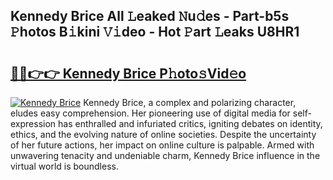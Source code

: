 ## Kennedy Brice All 𝙻eaked 𝙽u𝚍es - Part-b5s 𝙿hotos B𝚒kini 𝚅𝚒deo - Hot 𝙿art 𝙻eaks U8HR1

# <h2><a href="http://ld0jnnv.urlbe.top/?page=Kennedy+Brice">🔗🔗👉👉 Kennedy Brice P𝚑oto𝚜Vid𝚎o</a></h2>

[![Kennedy Brice](https://i.imgur.com/eBuTRDB.gif)](http://ld0jnnv.urlbe.top/?page=Kennedy+Brice)
Kennedy Brice, a complex and polarizing character, eludes easy comprehension. Her pioneering use of digital media for self-expression has enthralled and infuriated critics, igniting debates on identity, ethics, and the evolving nature of online societies. Despite the uncertainty of her future actions, her impact on online culture is palpable. Armed with unwavering tenacity and undeniable charm, Kennedy Brice influence in the virtual world is boundless.
